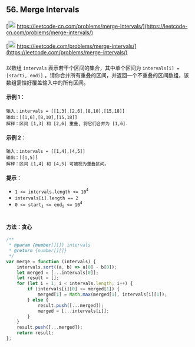 ## 56. Merge Intervals

[<img src="https://static.leetcode-cn.com/cn-mono-assets/production/assets/logo-dark-cn.c42314a8.svg" height="20" /> https://leetcode-cn.com/problems/merge-intervals/](https://leetcode-cn.com/problems/merge-intervals/)

[<img src="https://assets.leetcode.com/static_assets/public/webpack_bundles/images/logo-dark.e99485d9b.svg" height="20"/> https://leetcode.com/problems/merge-intervals/](https://leetcode.com/problems/merge-intervals/)

###

以数组 `intervals` 表示若干个区间的集合，其中单个区间为 `intervals[i] = [starti, endi]` 。请你合并所有重叠的区间，并返回一个不重叠的区间数组，该数组需恰好覆盖输入中的所有区间。

#### 示例 1：

```
输入：intervals = [[1,3],[2,6],[8,10],[15,18]]
输出：[[1,6],[8,10],[15,18]]
解释：区间 [1,3] 和 [2,6] 重叠, 将它们合并为 [1,6].
```

#### 示例 2：

```
输入：intervals = [[1,4],[4,5]]
输出：[[1,5]]
解释：区间 [1,4] 和 [4,5] 可被视为重叠区间。
```

#### 提示：

-   `1 <= intervals.length <= 10`<sup>`4`</sup>
-   `intervals[i].length == 2`
-   `0 <= start`<sub>`i`</sub>` <= end`<sub>`i`</sub>` <= 10`<sup>`4`</sup>

#

#### 方法：贪心

```js
/**
 * @param {number[][]} intervals
 * @return {number[][]}
 */
var merge = function (intervals) {
    intervals.sort((a, b) => a[0] - b[0]);
    let merged = [...intervals[0]];
    let result = [];
    for (let i = 1; i < intervals.length; i++) {
        if (intervals[i][0] <= merged[1]) {
            merged[1] = Math.max(merged[1], intervals[i][1]);
        } else {
            result.push([...merged]);
            merged = [...intervals[i]];
        }
    }
    result.push([...merged]);
    return result;
};
```
